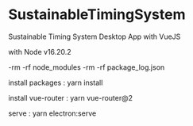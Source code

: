 # SustainableTimingSystem
Sustainable Timing System Desktop App with VueJS


with Node v16.20.2

-rm -rf node_modules
-rm -rf package_log.json

install packages : yarn install

install vue-router : yarn vue-router@2

serve : yarn electron:serve

